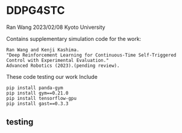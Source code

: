 # DDPG4STC
Ran Wang 2023/02/08 Kyoto University

Contains supplementary simulation code for the work:

```
Ran Wang and Kenji Kashima. 
"Deep Reinforcement Learning for Continuous-Time Self-Triggered Control with Experimental Evaluation." 
Advanced Robotics (2023).(pending review).
```

These code testing our work
Include

```
pip install panda-gym
pip install gym==0.21.0
pip install tensorflow-gpu
pip install gast==0.3.3
```

## testing
